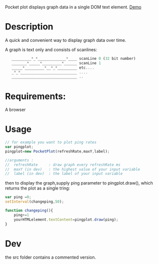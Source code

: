 Pocket plot displays graph data in a single DOM text element. [Demo](https://samid737.github.io/pocketplot/)

# Description

A quick and convenient way to display graph data over time.

A graph is text only and consists of scanlines:

```javascript
   _________*_*_____________*____ scanLine 0 (32 bit number)
   _______*_____*_________*______ scanLine 1
   _____*_________*__*_*_________ etc....
   _*_*__________________________ ....
   ______________________________ ..
```

# Requirements:

A browser

# Usage

```javascript
// for example you want to plot ping rates
var pingplot; 
pingplot=new PocketPlot(refreshRate,maxY,label);

//arguments :
//  refreshRate     : draw graph every refreshRate ms
//  maxY (in dev)   : the highest value of your input variable
//  label (in dev)  : the label of your input variable


```
then to display the graph,supply ping parameter to pingplot.draw(), which returns the plot as a single tring:

```javascript
var ping =0;
setInterval(changeping,50);

function changeping(){
    ping+=1
    yourHTMLelement.textContent=pingplot.draw(ping);
}

```

# Dev

the src folder contains a commented version.

